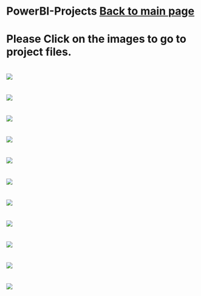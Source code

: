 # PowerBI-Projects                 [Back to main page](https://charliethomasct82.github.io/Website/)
# Please Click on the images to go to project files.   

# [<img src="https://github.com/CharlieThomasCTG/PowerBI-Projects/assets/93368865/24e696b6-a581-41ea-801a-67b7d3cc3a8b">](https://github.com/charliethomasct82/bank_loan_analysis)

# [<img src="https://github.com/CharlieThomasCTG/PowerBI-Projects/assets/93368865/9ae4b588-40bf-4e0d-bdca-9c58aeb86830">](https://github.com/CharlieThomasCTG/Amazon-Sales-Analysis)

# [<img src="https://github.com/CharlieThomasCTG/PowerBI-Projects/assets/93368865/8cd9a9d8-001a-4582-991c-759eb37617dd">](https://github.com/charliethomasct82/Addidas-Sales-Analysis)

# [<img src="https://github.com/CharlieThomasCTG/PowerBI-Projects/assets/93368865/dae54688-70d6-4b2b-be98-7f0c3df9c340">](https://github.com/charliethomasct82/Hollywood_Movie_performance)

# [<img src="https://github.com/charliethomasct82/PowerBI-Projects/assets/93368865/716742c1-c1aa-4c83-b5c4-913d2686e059">](https://github.com/charliethomasct82/HR-Analytics-DashBoard)

# [<img src="https://github.com/charliethomasct82/PowerBI-Projects/assets/93368865/b3643ab5-d6cf-4218-83ba-fc661819b7e5">](https://github.com/charliethomasct82/Road-Accident-Analysis)

# [<img src="https://github.com/CharlieThomasCTG/PowerBI-Projects/assets/93368865/8013d5ed-05dd-49ca-ae80-643ad40d8047">](https://github.com/charliethomasct82/PowerBI_Cricket_IPL_DashBoard)

# [<img src="https://github.com/CharlieThomasCTG/PowerBI-Projects/assets/93368865/f6f20b01-e5b0-49f7-b875-a9f14a5ddeef">](https://github.com/charliethomasct82/Patient-Wait-List-Analysis)

# [<img src="https://github.com/charliethomasct82/PowerBI-Projects/assets/93368865/c5896ddb-663c-4d1d-a462-79dd95d89b5f">](https://github.com/charliethomasct82/PowerBI_Financial_Complain)

# [<img src="https://github.com/charliethomasct82/PowerBI-Projects/assets/93368865/fd4ac3d2-ccce-4794-8b80-5241832a45be">](https://github.com/charliethomasct82/PowerBi_ElectricVehicleSummary)

# [<img src="https://github.com/charliethomasct82/PowerBI-Projects/assets/93368865/d64edd7d-c356-4023-a987-932d307ddffa">](https://github.com/charliethomasct82/E-Commerce_Sales_DashBoard)







